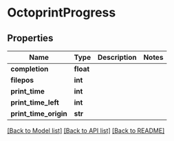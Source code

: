 # OctoprintProgress


## Properties
Name | Type | Description | Notes
------------ | ------------- | ------------- | -------------
**completion** | **float** |  | 
**filepos** | **int** |  | 
**print_time** | **int** |  | 
**print_time_left** | **int** |  | 
**print_time_origin** | **str** |  | 

[[Back to Model list]](../README.md#documentation-for-models) [[Back to API list]](../README.md#documentation-for-api-endpoints) [[Back to README]](../README.md)


